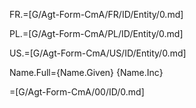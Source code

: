 FR.=[G/Agt-Form-CmA/FR/ID/Entity/0.md]

PL.=[G/Agt-Form-CmA/PL/ID/Entity/0.md]

US.=[G/Agt-Form-CmA/US/ID/Entity/0.md]

Name.Full={Name.Given} {Name.Inc}

=[G/Agt-Form-CmA/00/ID/0.md]
